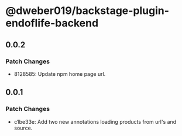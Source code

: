 # @dweber019/backstage-plugin-endoflife-backend

## 0.0.2

### Patch Changes

- 8128585: Update npm home page url.

## 0.0.1

### Patch Changes

- c1be33e: Add two new annotations loading products from url's and source.
